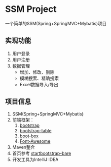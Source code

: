 # SSM Project
一个简单的SSM(Spring+SpringMVC+Mybatis)项目
## 实现功能
1. 用户登录
2. 用户注册
3. 数据管理
   * 增加、修改、删除
   * 模糊搜索、精确搜索
   * Excel数据导入/导出
## 项目信息
1. SSM(Spring+SpringMVC+Mybatis)
2. 前端框架：
    1. [bootstrap](https://github.com/twbs/bootstrap)
    2. [bootstrap-table](https://github.com/wenzhixin/bootstrap-table)
    3. [boot-box](https://github.com/makeusabrew/bootbox)
    4. [Font-Awesome](https://github.com/FortAwesome/Font-Awesome)
3. Maven整合
4. 首页参考 [startbootstrap-bare](https://github.com/BlackrockDigital/startbootstrap-bare)
5. 开发工具为IntelliJ IDEA
     